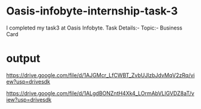 # Oasis-infobyte-internship-task-3
I completed my task3 at Oasis Infobyte. Task Details:- Topic:- Business Card

# output 

https://drive.google.com/file/d/1AJGMcr_LfCWBT_ZvbUJlzbJdvMqV2zRq/view?usp=drivesdk

https://drive.google.com/file/d/1ALgdBONZntH4Xk4_LOrmAbVLlGVDZ8aT/view?usp=drivesdk
